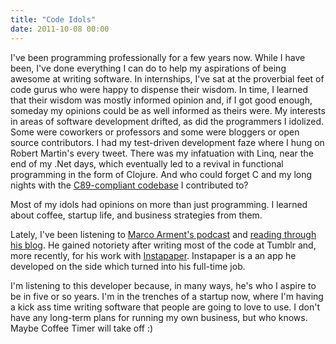 ```yaml
---
title: "Code Idols"
date: 2011-10-08 00:00
---
```


<import><p>I've been programming professionally for a few years now. While I have been, I've done everything I can do to help my aspirations of being awesome at writing software. In internships, I've sat at the proverbial feet of code gurus who were happy to dispense their wisdom. In time, I learned that their wisdom was mostly informed opinion and, if I got good enough, someday my opinions could be as well informed as theirs were.
My interests in areas of software development drifted, as did the programmers I idolized. Some were coworkers or professors and some were bloggers or open source contributors. I had my test-driven development faze where I hung on Robert Martin's every tweet. There was my infatuation with Linq, near the end of my .Net days, which eventually led to a revival in functional programming in the form of Clojure. And who could forget C and my long nights with the <a href="http://code.google.com/p/odin-ii/" target="_blank">C89-compliant codebase</a> I contributed to?</p>
<p>Most of my idols had opinions on more than just programming. I learned about coffee, startup life, and business strategies from them.</p>
<p>Lately, I've been listening to <a href="http://5by5.tv/buildanalyze/" target="_blank">Marco Arment's podcast</a> and <a href="http://www.marco.org/" target="_blank">reading through his blog</a>. He gained notoriety after writing most of the code at Tumblr and, more recently, for his work with <a href="http://www.instapaper.com/" target="_blank">Instapaper</a>. Instapaper is a an app he developed on the side which turned into his full-time job.</p>
<p>I'm listening to this developer because, in many ways, he's who I aspire to be in five or so years. I'm in the trenches of a startup now, where I'm having a kick ass time writing software that people are going to love to use. I don't have any long-term plans for running my own business, but who knows. Maybe Coffee Timer will take off :)</p></import>

<!-- more -->

